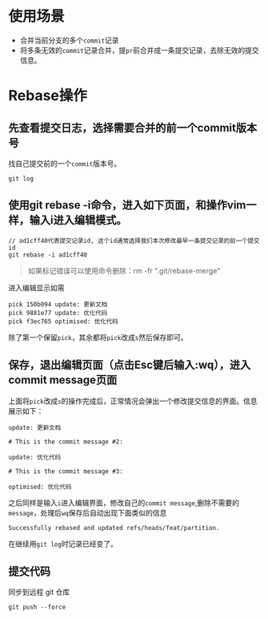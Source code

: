# 使用场景
- 合并当前分支的多个`commit`记录
- 将多条无效的`commit`记录合并，提`pr`前合并成一条提交记录，去除无效的提交信息。


# Rebase操作
## 先查看提交日志，选择需要合并的前一个commit版本号
找自己提交前的一个`commit`版本号。
```shell
git log
```
## 使用git rebase -i命令，进入如下页面，和操作vim一样，输入i进入编辑模式。
```shell
// ad1cff40代表提交记录id, 这个id通常选择我们本次修改最早一条提交记录的前一个提交id
git rebase -i ad1cff40
```
>如果标记错误可以使用命令删除：rm -fr ".git/rebase-merge"

进入编辑显示如需

```shell
pick 150b094 update: 更新文档
pick 9881e77 update: 优化代码
pick f3ec765 optimised: 优化代码
```
除了第一个保留`pick`，其余都将`pick`改成`s`然后保存即可。
## 保存，退出编辑页面（点击Esc键后输入:wq），进入commit message页面
上面将`pick`改成`s`的操作完成后，正常情况会弹出一个修改提交信息的界面。信息展示如下：
```shell
update: 更新文档

# This is the commit message #2:

update: 优化代码

# This is the commit message #3:

optimised: 优化代码
```
之后同样是输入`i`进入编辑界面，修改自己的`commit message`,删除不需要的`message`，处理后`wq`保存后自动出现下面类似的信息
```shell
Successfully rebased and updated refs/heads/feat/partition.
```
在继续用`git log`时记录已经变了。
## 提交代码
同步到远程 git 仓库
```shell
git push --force
```